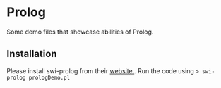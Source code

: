 # Prolog
Some demo files that showcase abilities of Prolog.

## Installation
Please install swi-prolog from their [website.](https://www.swi-prolog.org). Run the code using `> swi-prolog prologDemo.pl`
